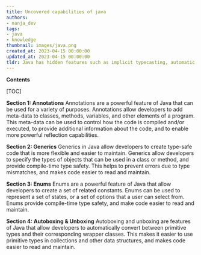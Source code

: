 ```yaml
---
title: Uncovered capabilities of java
authors:
- nanja_dev
tags:
- java
- knowledge
thumbnail: images/java.png
created_at: 2023-04-15 00:00:00
updated_at: 2023-04-15 00:00:00
tldr: Java has hidden features such as implicit typecasting, automatic garbage collection, and operator overloading.
---
```


**Contents**

[TOC]

**Section 1: Annotations**
Annotations are a powerful feature of Java that can be used for a variety of purposes. Annotations allow developers to add meta-data to classes, methods, variables, and other elements of a program. This meta-data can be used to control how the code is compiled and/or executed, to provide additional information about the code, and to enable more powerful reflection capabilities.

**Section 2: Generics**
Generics in Java allow developers to create type-safe code that is more flexible and easier to maintain. Generics allow developers to specify the types of objects that can be used in a class or method, and provide compile-time type safety. This helps to prevent errors due to type mismatches, and makes code easier to read and maintain.

**Section 3: Enums**
Enums are a powerful feature of Java that allow developers to create a set of related constants. Enums can be used to represent a set of states, or a set of options that a user can select from. Enums provide compile-time type safety, and make code easier to read and maintain.

**Section 4: Autoboxing & Unboxing**
Autoboxing and unboxing are features of Java that allow developers to automatically convert between primitive types and their corresponding wrapper classes. This makes it easier to use primitive types in collections and other data structures, and makes code easier to read and maintain.
